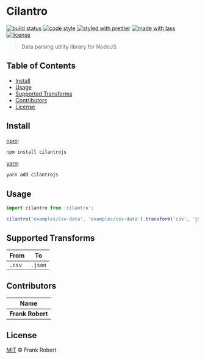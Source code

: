 # Cilantro

[![build status](https://img.shields.io/travis/frankrobert/cilantrojs.svg)](https://travis-ci.org/frankrobert/cilantrojs)
[![code style](https://img.shields.io/badge/code_style-XO-5ed9c7.svg)](https://github.com/sindresorhus/xo)
[![styled with prettier](https://img.shields.io/badge/styled_with-prettier-ff69b4.svg)](https://github.com/prettier/prettier)
[![made with lass](https://img.shields.io/badge/made_with-lass-95CC28.svg)](https://lass.js.org)
[![license](https://img.shields.io/github/license/frankrobert/cilantrojs.svg)](LICENSE)

> Data parsing utility library for NodeJS.


## Table of Contents

* [Install](#install)
* [Usage](#usage)
* [Supported Transforms](#supported-transforms)
* [Contributors](#contributors)
* [License](#license)


## Install

[npm][]:

```sh
npm install cilantrojs
```

[yarn][]:

```sh
yarn add cilantrojs
```


## Usage

```js
import cilantro from 'cilantro';

cilantro('examples/csv-data', 'examples/csv-data').transform('csv', 'json');
```


## Supported Transforms

| From   |    To   |
| ------ | :-----: |
| `.csv` | `.json` |


## Contributors

| Name             |
| ---------------- |
| **Frank Robert** |


## License

[MIT](LICENSE) © Frank Robert


## 

[npm]: https://www.npmjs.com/

[yarn]: https://yarnpkg.com/
